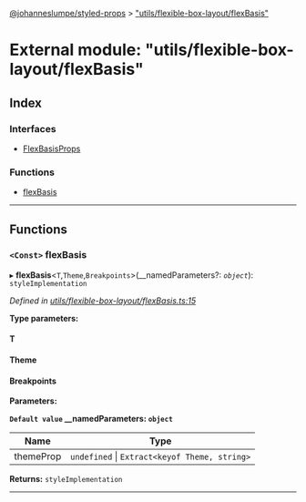 [@johanneslumpe/styled-props](../README.md) > ["utils/flexible-box-layout/flexBasis"](../modules/_utils_flexible_box_layout_flexbasis_.md)

# External module: "utils/flexible-box-layout/flexBasis"

## Index

### Interfaces

* [FlexBasisProps](../interfaces/_utils_flexible_box_layout_flexbasis_.flexbasisprops.md)

### Functions

* [flexBasis](_utils_flexible_box_layout_flexbasis_.md#flexbasis)

---

## Functions

<a id="flexbasis"></a>

### `<Const>` flexBasis

▸ **flexBasis**<`T`,`Theme`,`Breakpoints`>(__namedParameters?: *`object`*): `styleImplementation`

*Defined in [utils/flexible-box-layout/flexBasis.ts:15](https://github.com/johanneslumpe/styled-props/blob/8e709f1/src/utils/flexible-box-layout/flexBasis.ts#L15)*

**Type parameters:**

#### T 
#### Theme 
#### Breakpoints 
**Parameters:**

**`Default value` __namedParameters: `object`**

| Name | Type |
| ------ | ------ |
| themeProp | `undefined` \| `Extract<keyof Theme, string>` |

**Returns:** `styleImplementation`

___

